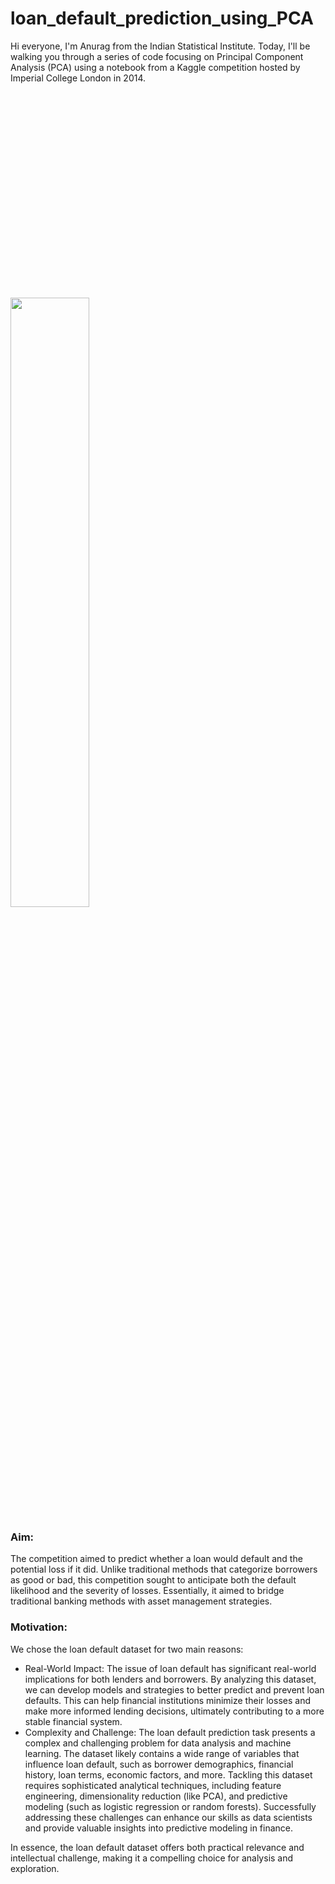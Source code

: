 # loan_default_prediction_using_PCA

Hi everyone, I'm Anurag from the Indian Statistical Institute. Today, I'll be walking you through a series of code focusing on Principal Component Analysis (PCA) using a notebook from a Kaggle competition hosted by Imperial College London in 2014.

<iframe width="560" height="315" src="" title="YouTube video player" frameborder="0" allow="accelerometer; autoplay; clipboard-write; encrypted-media; gyroscope; picture-in-picture; web-share"></iframe>

[<img src="https://i.ytimg.com/vi/Hc79sDi3f0U/maxresdefault.jpg" width="50%">]([https://www.youtube.com/watch?v=Hc79sDi3f0U](https://www.youtube.com/embed/gjHHIFlU2E8?si=K0PPEETLV5IWTdIh) "Now in Android: 55")

<h3>Aim:</h3>
<div>The competition aimed to predict whether a loan would default and the potential loss if it did. Unlike traditional methods that categorize borrowers as good or bad, this competition sought to anticipate both the default likelihood and the severity of losses. Essentially, it aimed to bridge traditional banking methods with asset management strategies.</div>

<h3>Motivation:</h3>
<div>
  We chose the loan default dataset for two main reasons:
<ul><li>Real-World Impact: The issue of loan default has significant real-world implications for both lenders and borrowers. By analyzing this dataset, we can develop models and strategies to better predict and prevent loan defaults. This can help financial institutions minimize their losses and make more informed lending decisions, ultimately contributing to a more stable financial system.</li>
  
<li>Complexity and Challenge: The loan default prediction task presents a complex and challenging problem for data analysis and machine learning. The dataset likely contains a wide range of variables that influence loan default, such as borrower demographics, financial history, loan terms, economic factors, and more. Tackling this dataset requires sophisticated analytical techniques, including feature engineering, dimensionality reduction (like PCA), and predictive modeling (such as logistic regression or random forests). Successfully addressing these challenges can enhance our skills as data scientists and provide valuable insights into predictive modeling in finance.</li></ul>

In essence, the loan default dataset offers both practical relevance and intellectual challenge, making it a compelling choice for analysis and exploration.

</div>
